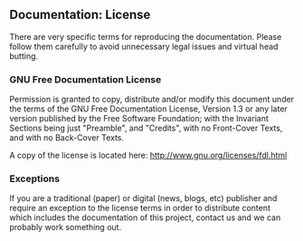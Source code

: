 ## Documentation: License

There are very specific terms for reproducing the documentation.
Please follow them carefully to avoid unnecessary legal issues and virtual head butting.

### GNU Free Documentation License

Permission is granted to copy, distribute and/or modify this
document under the terms of the GNU Free Documentation License,
Version 1.3 or any later version published by the Free Software
Foundation; with the Invariant Sections being just "Preamble", and "Credits",
with no Front-Cover Texts, and with no Back-Cover Texts.

A copy of the license is located here:
<a href="http://www.gnu.org/licenses/fdl.html" target="_blank">http://www.gnu.org/licenses/fdl.html</a>

### Exceptions

If you are a traditional (paper) or digital (news, blogs, etc) publisher and
require an exception to the license terms in order to distribute content
which includes the documentation of this project, contact us and we can
probably work something out.